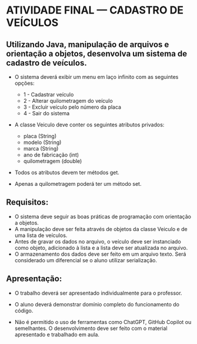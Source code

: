 # ATIVIDADE FINAL — CADASTRO DE VEÍCULOS

## Utilizando Java, manipulação de arquivos e orientação a objetos, desenvolva um sistema de cadastro de veículos.
* O sistema deverá exibir um menu em laço infinito com as seguintes opções:
  * 1 - Cadastrar veículo
  * 2 - Alterar quilometragem do veículo
  * 3 - Excluir veículo pelo número da placa
  * 4 - Sair do sistema
    
* A classe Veiculo deve conter os seguintes atributos privados:
  * placa (String)
  * modelo (String)
  * marca (String)
  * ano de fabricação (int)
  * quilometragem (double)
    
* Todos os atributos devem ter métodos get.
* Apenas a quilometragem poderá ter um método set.

 ## Requisitos:
  * O sistema deve seguir as boas práticas de programação com orientação a objetos.
  * A manipulação deve ser feita através de objetos da classe Veiculo e de uma lista de veículos.
  * Antes de gravar os dados no arquivo, o veículo deve ser instanciado como objeto, adicionado à lista e a lista deve ser atualizada no arquivo.
  * O armazenamento dos dados deve ser feito em um arquivo texto. Será considerado um diferencial se o aluno utilizar serialização.



## Apresentação:
  * O trabalho deverá ser apresentado individualmente para o professor.
  * O aluno deverá demonstrar domínio completo do funcionamento do código.

* Não é permitido o uso de ferramentas como ChatGPT, GitHub Copilot ou semelhantes. O desenvolvimento deve ser feito com o material apresentado e trabalhado em aula.
